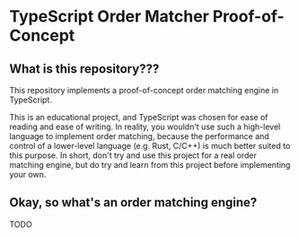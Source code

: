 # TypeScript Order Matcher Proof-of-Concept

## What is this repository???

This repository implements a proof-of-concept order matching engine in TypeScript.

This is an educational project, and TypeScript was chosen for ease of reading and ease of writing. In reality, you wouldn't use such a high-level language to implement order matching, because the performance and control of a lower-level language (e.g. Rust, C/C++) is much better suited to this purpose. In short, don't try and use this project for a real order matching engine, but do try and learn from this project before implementing your own.

## Okay, so what's an order matching engine?

TODO
